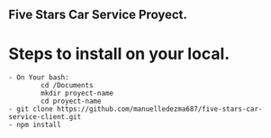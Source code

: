 ## Five Stars Car Service Proyect.

# Steps to install on your local.

    - On Your bash:
            cd /Documents
            mkdir proyect-name
            cd proyect-name
    - git clone https://github.com/manuelledezma687/five-stars-car-service-client.git
    - npm install 
